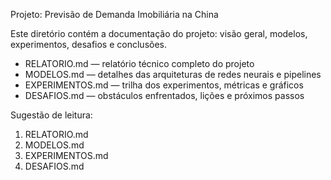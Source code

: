 Projeto: Previsão de Demanda Imobiliária na China

Este diretório contém a documentação do projeto: visão geral, modelos, experimentos, desafios e conclusões.

- RELATORIO.md — relatório técnico completo do projeto
- MODELOS.md — detalhes das arquiteturas de redes neurais e pipelines
- EXPERIMENTOS.md — trilha dos experimentos, métricas e gráficos
- DESAFIOS.md — obstáculos enfrentados, lições e próximos passos

Sugestão de leitura:
1) RELATORIO.md
2) MODELOS.md
3) EXPERIMENTOS.md
4) DESAFIOS.md


